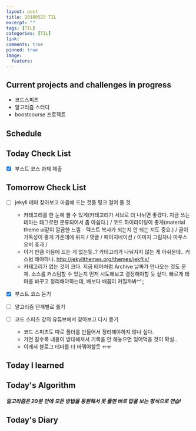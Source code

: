 ```yaml
---
layout: post
title: 20180525 TIL
excerpt: ""
tags: [TIL]
categories: [TIL]
link:
comments: true
pinned: true
image:
  feature:
---
```


## Current projects and challenges in progress

- 코드스피츠
- 알고리즘 스터디
- boostcourse 프로젝트

## Schedule



## Today Check List

- [x] 부스트 코스 과제 제출

## Tomorrow Check List

- [ ] jekyll 테마 찾아보고 마음에 드는 것들 링크 걸어 둘 것
  - 카테고리를 한 눈에 볼 수 있게(카테고리가 서브로 더 나뉘면 좋겠다. 지금 쓰는 테마는 태그로만 분류되어서 좀 아쉽다.) / 코드 하이라이팅이 좋게(material theme ui같이 깔끔한 느낌 - 텍스트 복사가 되는지 안 되는 지도 중요.) / 글이 가독성이 좋게 가운데에 위치 / 댓글 / 페이지네이션 / 이미지 그림자나 마우스 오버 효과 / 
  - 이거 만큼 마음에 드는 게 없는듯..? 카테고리가 나눠지지 않는 게 아쉬운데.. 커스텀 해야하나. http://jekyllthemes.org/themes/jekflix/
  - 카테고리가 없는 것이 크다. 지금 테마처럼 Archive 날짜가 안나오는 것도 문제. 소스를 커스텀할 수 있는지 먼저 시도해보고 결정해야할 듯 싶다. 빠르게 테마를 바꾸고 정리해야하는데, 배보다 배꼽이 커질까봐^^;;

- [x] 부스트 코스 듣기
- [ ] 알고리즘 단계별로 풀기
- [ ] 코드 스피츠 강의 유튜브에서 찾아보고 다시 듣기
  - 코드 스피츠도 따로 폴더를 만들어서 정리해야하지 않나 싶다.
  - 가면 갈수록 내용이 방대해져서 기록을 안 해놓으면 잊어먹을 것이 확실..
  - 이래서 블로그 테마를 더 바꿔야할듯 ㅠㅠ

## Today I learned



## Today's Algorithm

##### 알고리즘은 20분 안에 모든 방법을 동원해서 못 풀면 바로 답을 보는 형식으로 연습!



## Today's Diary